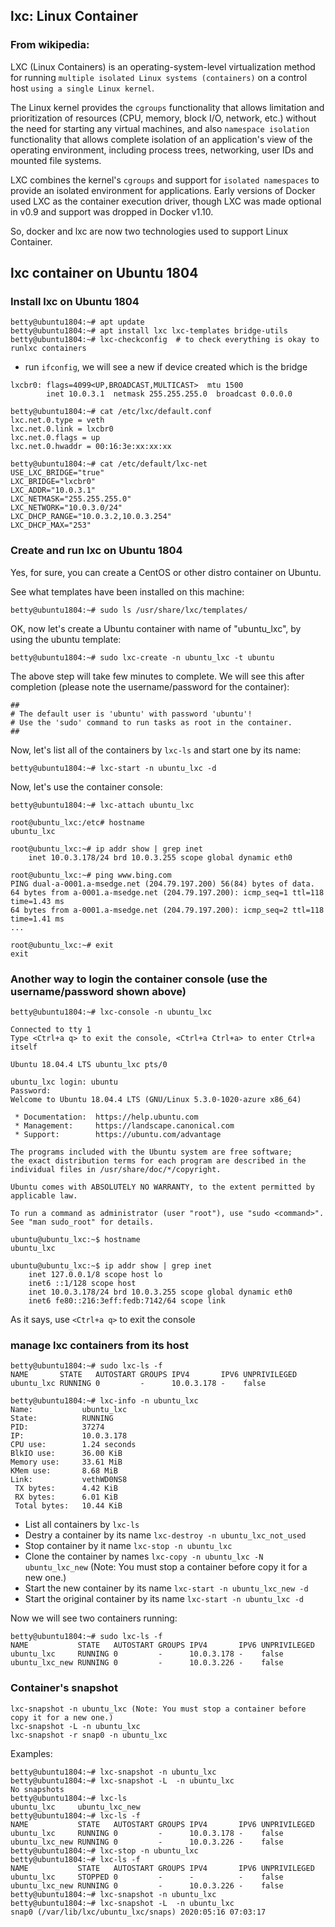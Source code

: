 ## lxc: Linux Container

### From wikipedia:

LXC (Linux Containers) is an operating-system-level virtualization method for running ```multiple isolated Linux systems (containers)``` 
on a control host ```using a single Linux kernel```.

The Linux kernel provides the ```cgroups``` functionality that allows limitation and prioritization of resources
(CPU, memory, block I/O, network, etc.) without the need for starting any virtual machines, 
and also ```namespace isolation``` functionality that allows complete isolation of an application's view of the operating environment, 
including process trees, networking, user IDs and mounted file systems.

LXC combines the kernel's ```cgroups``` and support for ```isolated namespaces``` to provide an isolated environment for applications.
Early versions of Docker used LXC as the container execution driver, though LXC was made optional in v0.9 and support was dropped in Docker v1.10.

So, docker and lxc are now two technologies used to support Linux Container.

## lxc container on Ubuntu 1804

### Install lxc on Ubuntu 1804

```
betty@ubuntu1804:~# apt update
betty@ubuntu1804:~# apt install lxc lxc-templates bridge-utils
betty@ubuntu1804:~# lxc-checkconfig  # to check everything is okay to runlxc containers 
```

* run ```ifconfig```, we will see a new if device created which is the bridge 

```
lxcbr0: flags=4099<UP,BROADCAST,MULTICAST>  mtu 1500
        inet 10.0.3.1  netmask 255.255.255.0  broadcast 0.0.0.0
```

```
betty@ubuntu1804:~# cat /etc/lxc/default.conf
lxc.net.0.type = veth
lxc.net.0.link = lxcbr0
lxc.net.0.flags = up
lxc.net.0.hwaddr = 00:16:3e:xx:xx:xx
```

```
betty@ubuntu1804:~# cat /etc/default/lxc-net
USE_LXC_BRIDGE="true"
LXC_BRIDGE="lxcbr0"
LXC_ADDR="10.0.3.1"
LXC_NETMASK="255.255.255.0"
LXC_NETWORK="10.0.3.0/24"
LXC_DHCP_RANGE="10.0.3.2,10.0.3.254"
LXC_DHCP_MAX="253"
```

### Create and run lxc on Ubuntu 1804

Yes, for sure, you can create a CentOS or other distro container on Ubuntu.

See what templates have been installed on this machine:
```
betty@ubuntu1804:~# sudo ls /usr/share/lxc/templates/
```

OK, now let's create a Ubuntu container with name of "ubuntu_lxc", by using the ubuntu template:
```
betty@ubuntu1804:~# sudo lxc-create -n ubuntu_lxc -t ubuntu
```

The above step will take few minutes to complete. We will see this after completion (please note the username/password for the container):

```
##
# The default user is 'ubuntu' with password 'ubuntu'!
# Use the 'sudo' command to run tasks as root in the container.
##
```

Now, let's list all of the containers by ```lxc-ls``` and start one by its name:

```
betty@ubuntu1804:~# lxc-start -n ubuntu_lxc -d
```

Now, let's use the container console:

```
betty@ubuntu1804:~# lxc-attach ubuntu_lxc

root@ubuntu_lxc:/etc# hostname
ubuntu_lxc

root@ubuntu_lxc:~# ip addr show | grep inet
    inet 10.0.3.178/24 brd 10.0.3.255 scope global dynamic eth0
    
root@ubuntu_lxc:~# ping www.bing.com
PING dual-a-0001.a-msedge.net (204.79.197.200) 56(84) bytes of data.
64 bytes from a-0001.a-msedge.net (204.79.197.200): icmp_seq=1 ttl=118 time=1.43 ms
64 bytes from a-0001.a-msedge.net (204.79.197.200): icmp_seq=2 ttl=118 time=1.41 ms
...

root@ubuntu_lxc:~# exit
exit
```

### Another way to login the container console (use the username/password shown above)

```
betty@ubuntu1804:~# lxc-console -n ubuntu_lxc

Connected to tty 1
Type <Ctrl+a q> to exit the console, <Ctrl+a Ctrl+a> to enter Ctrl+a itself

Ubuntu 18.04.4 LTS ubuntu_lxc pts/0

ubuntu_lxc login: ubuntu
Password:
Welcome to Ubuntu 18.04.4 LTS (GNU/Linux 5.3.0-1020-azure x86_64)

 * Documentation:  https://help.ubuntu.com
 * Management:     https://landscape.canonical.com
 * Support:        https://ubuntu.com/advantage

The programs included with the Ubuntu system are free software;
the exact distribution terms for each program are described in the
individual files in /usr/share/doc/*/copyright.

Ubuntu comes with ABSOLUTELY NO WARRANTY, to the extent permitted by
applicable law.

To run a command as administrator (user "root"), use "sudo <command>".
See "man sudo_root" for details.

ubuntu@ubuntu_lxc:~$ hostname
ubuntu_lxc

ubuntu@ubuntu_lxc:~$ ip addr show | grep inet
    inet 127.0.0.1/8 scope host lo
    inet6 ::1/128 scope host
    inet 10.0.3.178/24 brd 10.0.3.255 scope global dynamic eth0
    inet6 fe80::216:3eff:fedb:7142/64 scope link
```

As it says, use ```<Ctrl+a q>``` to exit the console

### manage lxc containers from its host

```
betty@ubuntu1804:~# sudo lxc-ls -f
NAME       STATE   AUTOSTART GROUPS IPV4       IPV6 UNPRIVILEGED
ubuntu_lxc RUNNING 0         -      10.0.3.178 -    false

betty@ubuntu1804:~# lxc-info -n ubuntu_lxc
Name:           ubuntu_lxc
State:          RUNNING
PID:            37274
IP:             10.0.3.178
CPU use:        1.24 seconds
BlkIO use:      36.00 KiB
Memory use:     33.61 MiB
KMem use:       8.68 MiB
Link:           vethWD0NS8
 TX bytes:      4.42 KiB
 RX bytes:      6.01 KiB
 Total bytes:   10.44 KiB
```

* List all containers by ```lxc-ls```
* Destry a container by its name ```lxc-destroy -n ubuntu_lxc_not_used```
* Stop container by it name ```lxc-stop -n ubuntu_lxc```
* Clone the container by names ```lxc-copy -n ubuntu_lxc -N ubuntu_lxc_new``` (Note: You must stop a container before copy it for a new one.)
* Start the new container by its name ```lxc-start -n ubuntu_lxc_new -d```
* Start the original container by its name ```lxc-start -n ubuntu_lxc -d```

Now we will see two containers running:

```
betty@ubuntu1804:~# sudo lxc-ls -f
NAME           STATE   AUTOSTART GROUPS IPV4       IPV6 UNPRIVILEGED
ubuntu_lxc     RUNNING 0         -      10.0.3.178 -    false
ubuntu_lxc_new RUNNING 0         -      10.0.3.226 -    false
```

### Container's snapshot

```
lxc-snapshot -n ubuntu_lxc (Note: You must stop a container before copy it for a new one.)
lxc-snapshot -L -n ubuntu_lxc
lxc-snapshot -r snap0 -n ubuntu_lxc
```

Examples:

```
betty@ubuntu1804:~# lxc-snapshot -n ubuntu_lxc
betty@ubuntu1804:~# lxc-snapshot -L  -n ubuntu_lxc
No snapshots
betty@ubuntu1804:~# lxc-ls
ubuntu_lxc     ubuntu_lxc_new
betty@ubuntu1804:~# lxc-ls -f
NAME           STATE   AUTOSTART GROUPS IPV4       IPV6 UNPRIVILEGED
ubuntu_lxc     RUNNING 0         -      10.0.3.178 -    false
ubuntu_lxc_new RUNNING 0         -      10.0.3.226 -    false
betty@ubuntu1804:~# lxc-stop -n ubuntu_lxc
betty@ubuntu1804:~# lxc-ls -f
NAME           STATE   AUTOSTART GROUPS IPV4       IPV6 UNPRIVILEGED
ubuntu_lxc     STOPPED 0         -      -          -    false
ubuntu_lxc_new RUNNING 0         -      10.0.3.226 -    false
betty@ubuntu1804:~# lxc-snapshot -n ubuntu_lxc
betty@ubuntu1804:~# lxc-snapshot -L  -n ubuntu_lxc
snap0 (/var/lib/lxc/ubuntu_lxc/snaps) 2020:05:16 07:03:17
```
